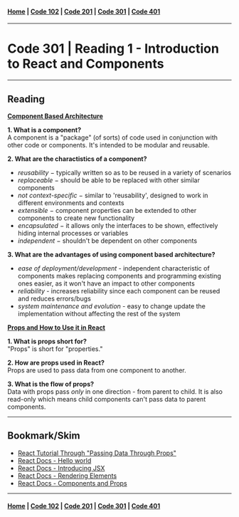 #### [Home](../README.md) | [Code 102](../102main.md) | [Code 201](../201main.md) | [Code 301](../301main.md) | [Code 401](../401main.md)
***
# Code 301 | Reading 1 - Introduction to React and Components
***
## Reading
**[Component Based Architecture](https://www.tutorialspoint.com/software_architecture_design/component_based_architecture.htm)**

**1. What is a component?**\
A component is a "package" (of sorts) of code used in conjunction with other code or components. It's intended to be modular and reusable. 

**2. What are the charactistics of a component?**
- *reusability* − typically written so as to be reused in a variety of scenarios
- *replaceable* − should be able to be replaced with other similar components
- *not context-specific* − similar to 'reusability', designed to work in different environments and contexts
- *extensible* − component properties can be extended to other components to create new functionality
- *encapsulated* − it allows only the interfaces to be shown, effectively hiding internal processes or variables
- *independent* − shouldn't be dependent on other components

**3. What are the advantages of using component based architecture?**
- *ease of deployment/development* - independent characteristic of components makes replacing components and programming existing ones easier, as it won't have an impact to other components
- *reliability* - increases reliability since each component can be reused and reduces errors/bugs
- *system maintenance and evolution* - easy to change update the implementation without affecting the rest of the system

**[Props and How to Use it in React](https://itnext.io/what-is-props-and-how-to-use-it-in-react-da307f500da0#:~:text=%E2%80%9CProps%E2%80%9D%20is%20a%20special%20keyword,way%20from%20parent%20to%20child)**

**1. What is props short for?**\
"Props" is short for "properties."

**2. How are props used in React?**\
Props are used to pass data from one component to another.

**3. What is the flow of props?**\
Data with props pass *only* in one direction - from parent to child. It is also read-only which means child components can't pass data to parent components.

***
## Bookmark/Skim
- [React Tutorial Through "Passing Data Through Props"](https://reactjs.org/tutorial/tutorial.html)
- [React Docs - Hello world](https://reactjs.org/docs/hello-world.html)
- [React Docs - Introducing JSX](https://reactjs.org/docs/introducing-jsx.html)
- [React Docs - Rendering Elements](https://reactjs.org/docs/rendering-elements.html)
- [React Docs - Components and Props](https://reactjs.org/docs/components-and-props.html)

***
#### [Home](../README.md) | [Code 102](../102main.md) | [Code 201](../201main.md) | [Code 301](../301main.md) | [Code 401](../401main.md)